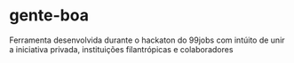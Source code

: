 gente-boa
=========

Ferramenta desenvolvida durante o hackaton do 99jobs com intúito de unir a iniciativa privada, instituições filantrópicas e colaboradores
